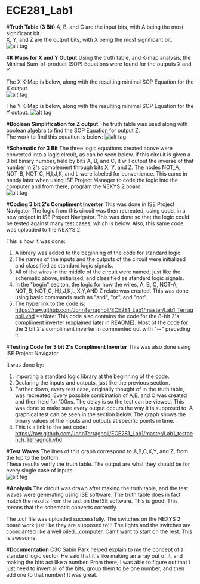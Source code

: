 ECE281_Lab1
===========


#**Truth Table (3 Bit)**
A, B, and C are the input bits, with A being the most significant bit.  
X, Y, and Z are the output bits, with X being the most significant bit.  
![alt tag](https://raw.github.com/JohnTerragnoli/ECE281_Lab1/master/Truth%20Table.PNG "Truth Table")


#**K Maps for X and Y Output**
Using the truth table, and K-map analysis, the Minimal Sum-of-product (SOP) Equations were found for the outputs X and Y. 

The X K-Map is below, along with the resulting minimal SOP Equation for the X output.  
![alt tag](https://raw.github.com/JohnTerragnoli/ECE281_Lab1/master/X%20K-Map.PNG "X K-Map and Output Equation")




The Y K-Map is below, along with the resulting minimal SOP Equation for the Y output. 
![alt tag](https://raw.github.com/JohnTerragnoli/ECE281_Lab1/master/Y%20K-mapPNG.PNG "Y K-Map and Output Equation")




#**Boolean Simplification for Z output**
The truth table was used along with boolean algebra to find the SOP Equation for output Z.  
The work to find this equation is below: 
![alt tag](https://raw.github.com/JohnTerragnoli/ECE281_Lab1/master/Simplifying%20Z%20output.PNG "Z Boolean Simplification and Output Equation")


#**Schematic for 3 Bit**
The three logic equations created above were converted into a logic circuit, as can be seen below. If this circuit is given a 3 bit binary number, held by bits A, B, and C, it will output the inverse of that number in 2's complement through bits X, Y, and Z.
The nodes NOT_A, NOT_B, NOT_C, H,I,J,K, and L were labeled for convenience.  This came in handy later when using ISE Project Manager to code the logic into the computer and from there, program the NEXYS 2 board.  
![alt tag](https://raw.github.com/JohnTerragnoli/ECE281_Lab1/master/Proper%20Schematic3.PNG "Logic Circuit")

#**Coding 3 bit 2's Compliment Inverter**
This was done in ISE Project Navigator
The logic from this circuit was then recreated, using code, in a new project in ISE Project Navigator. This was done so that the logic could be tested against many test cases, which is below.  Also, this same code was uploaded to the NEXYS 2.  

This is how it was done: 
1) A library was added to the beginning of the code for standard logic.  
2) The names of the inputs and the outputs of the circuit were initialized and classified as standard logic signals.
3) All of the wires in the middle of the circuit were named, just like the schematic above, initialized, and classified as standard logic signals.  
4) In the "begin" seciton, the logic for how the wires, A, B, C, NOT-A, NOT_B, NOT_C, H,I,J,K,L,X,Y,AND Z relate was created.  This was done using basic commands such as "and", "or", and "not".  
5) The hyperlink to the code is: https://raw.github.com/JohnTerragnoli/ECE281_Lab1/master/Lab1_Terragnoli.vhd 
**Note: This code also contains the code for the 8-bit 2's compliment inverter (explained later in README).  Most of the code for the 3 bit 2's compliment inverter in commented out with "--" preceding it.  

#**Testing Code for 3 bit 2's Compliment Inverter**
This was also done using ISE Project Navigator

It was done by: 
1) Importing a standard logic library at the beginning of the code.
2) Declaring the inputs and outputs, just like the previous section. 
3) Farther down, every test case, originally thought of in the truth table, was recreated.  Every possible combination of A,B, and C was created and then held for 100ns.  The delay is so the test can be viewed.  This was done to make sure every output occurs the way it is supposed to.  A graphical test can be seen in the section below.  The graph shows the binary values of the inputs and outputs at specific points in time.  
4) This is a link to the test code:  https://raw.github.com/JohnTerragnoli/ECE281_Lab1/master/Lab1_testbench_Terragnoli.vhd 




#**Test Waves**
The lines of this graph correspond to A,B,C,X,Y, and Z, from the top to the bottom.  
These results verify the truth table.  The output are what they should be for every single case of inputs.  
![alt tag](https://raw.github.com/JohnTerragnoli/ECE281_Lab1/master/Prelab%20waves.PNG "Text Waves")

#**Analysis**
The circuit was drawn after making the truth table, and the test waves were generating using ISE software.  The truth table does in fact match the results from the test on the ISE software.  This is good! This means that the schematic converts correctly.  

The .ucf file was uploaded successfully.  The switches on the NEXYS 2 board work just like they are supposed to!!! The lights and the switches are coordianted like a well oiled...computer.  Can't want to start on the rest.  This is awesome.  


#**Documentation**
C3C Sabin Park helped explain to me the concept of a standard logic vector.  He said that it's like making an array out
of it, and making the bits act like a number. From there, I was able to figure out that I just need to invert all of the bits, group them to be one number, and then add one to that number!  It was great.  

